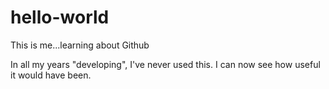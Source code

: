 # hello-world
This is me...learning about Github

In all my years "developing", I've never used this. I can now see how useful it would have been. 
